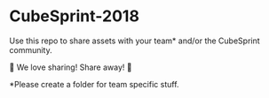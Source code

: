 # CubeSprint-2018

Use this repo to share assets with your team* and/or the CubeSprint community. 

🤩 We love sharing! Share away! 🤩

\*Please create a folder for team specific stuff. 
